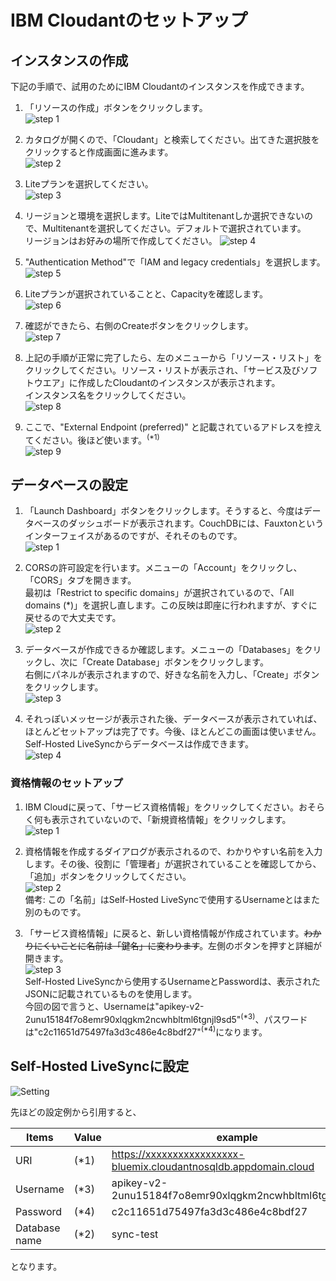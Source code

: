 # IBM Cloudantのセットアップ

## インスタンスの作成
下記の手順で、試用のためにIBM Cloudantのインスタンスを作成できます。


1. 「リソースの作成」ボタンをクリックします。  
   ![step 1](../instruction_images/cloudant_1.png)

1. カタログが開くので、「Cloudant」と検索してください。出てきた選択肢をクリックすると作成画面に進みます。  
   ![step 2](../instruction_images/cloudant_2.png)

1. Liteプランを選択してください。  
   ![step 3](../instruction_images/cloudant_3.png)

1. リージョンと環境を選択します。LiteではMultitenantしか選択できないので、Multitenantを選択してください。デフォルトで選択されています。  
リージョンはお好みの場所で作成してください。
![step 4](../instruction_images/cloudant_4.png) 

3. "Authentication Method"で「IAM and legacy credentials」を選択します。  
![step 5](../instruction_images/cloudant_5.png)

4. Liteプランが選択されていることと、Capacityを確認します。  
   ![step 6](../instruction_images/cloudant_6.png)

5. 確認ができたら、右側のCreateボタンをクリックします。  
   ![step 7](../instruction_images/cloudant_7.png)

6. 上記の手順が正常に完了したら、左のメニューから「リソース・リスト」をクリックしてください。リソース・リストが表示され、「サービス及びソフトウエア」に作成したCloudantのインスタンスが表示されます。  
インスタンス名をクリックしてください。  
   ![step 8](../instruction_images/cloudant_8.png)

7. ここで、"External Endpoint (preferred)" と記載されているアドレスを控えてください。後ほど使います。<sup>(\*1)</sup>  
![step 9](../instruction_images/cloudant_9.png)

## データベースの設定

1. 「Launch Dashboard」ボタンをクリックします。そうすると、今度はデータベースのダッシュボードが表示されます。CouchDBには、Fauxtonというインターフェイスがあるのですが、それそのものです。  
    ![step 1](../instruction_images/couchdb_1.png)

1.  CORSの許可設定を行います。メニューの「Account」をクリックし、「CORS」タブを開きます。  
最初は「Restrict to specific domains」が選択されているので、「All domains (\*)」を選択し直します。この反映は即座に行われますが、すぐに戻せるので大丈夫です。  
    ![step 2](../instruction_images/couchdb_2.png)

1. データベースが作成できるか確認します。メニューの「Databases」をクリックし、次に「Create Database」ボタンをクリックします。  
右側にパネルが表示されますので、好きな名前を入力し、「Create」ボタンをクリックします。  
    ![step 3](../instruction_images/couchdb_3.png)

1.  それっぽいメッセージが表示された後、データベースが表示されていれば、ほとんどセットアップは完了です。今後、ほとんどこの画面は使いません。Self-Hosted LiveSyncからデータベースは作成できます。  
    ![step 4](../instruction_images/couchdb_4.png)

### 資格情報のセットアップ

1. IBM Cloudに戻って、「サービス資格情報」をクリックしてください。おそらく何も表示されていないので、「新規資格情報」をクリックします。  
    ![step 1](../instruction_images/credentials_1.png)

1.  資格情報を作成するダイアログが表示されるので、わかりやすい名前を入力します。その後、役割に「管理者」が選択されていることを確認してから、「追加」ボタンをクリックしてください。  
    ![step 2](../instruction_images/credentials_2.png)  
    備考: この「名前」はSelf-Hosted LiveSyncで使用するUsernameとはまた別のものです。

1. 「サービス資格情報」に戻ると、新しい資格情報が作成されています。~~わかりにくいことに名前は「鍵名」に変わります~~。左側のボタンを押すと詳細が開きます。  
    ![step 3](../instruction_images/credentials_3.png)  
    Self-Hosted LiveSyncから使用するUsernameとPasswordは、表示されたJSONに記載されているものを使用します。  
	今回の図で言うと、Usernameは"apikey-v2-2unu15184f7o8emr90xlqgkm2ncwhbltml6tgnjl9sd5"<sup>(\*3)</sup>、パスワードは"c2c11651d75497fa3d3c486e4c8bdf27"<sup>(\*4)</sup>になります。

## Self-Hosted LiveSyncに設定

![Setting](../images/remote_db_setting.png)

先ほどの設定例から引用すると、

| Items               | Value                            | example                                                                     |
| ------------------- | -------------------------------- | --------------------------------------------------------------------------- |
| URI | (\*1) | https://xxxxxxxxxxxxxxxxx-bluemix.cloudantnosqldb.appdomain.cloud |
| Username    | (\*3)                            | apikey-v2-2unu15184f7o8emr90xlqgkm2ncwhbltml6tgnjl9sd5                      |
| Password    | (\*4)                            | c2c11651d75497fa3d3c486e4c8bdf27                                            |
| Database name    | (\*2)                            | sync-test                                            |

となります。
